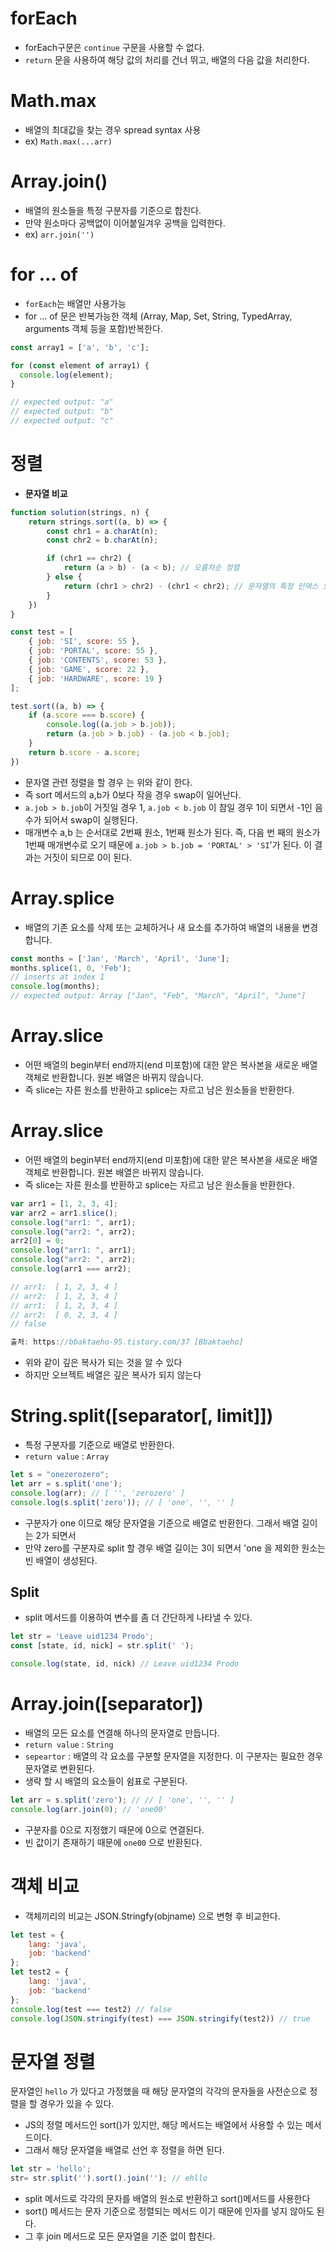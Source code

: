 # forEach

- forEach구문은 `continue` 구문을 사용할 수 없다.
- `return` 문을 사용하여 해당 값의 처리를 건너 뛰고, 배열의 다음 값을 처리한다.

# Math.max

- 배열의 최대값을 찾는 경우 spread syntax 사용
- ex) `Math.max(...arr)`

# Array.join()

- 배열의 원소들을 특정 구분자를 기준으로 합친다.
- 만약 원소마다 공백없이 이어붙일겨우 공백을 입력한다.
- ex) `arr.join('')`

# for ... of

- `forEach`는 배열만 사용가능
- for ... of 문은 반복가능한 객체 (Array, Map, Set, String, TypedArray, arguments 객체 등을 포함)반복한다.

```jsx
const array1 = ['a', 'b', 'c'];

for (const element of array1) {
  console.log(element);
}

// expected output: "a"
// expected output: "b"
// expected output: "c"
```

# 정렬

- **문자열 비교**

```jsx
function solution(strings, n) {
    return strings.sort((a, b) => {
        const chr1 = a.charAt(n);
        const chr2 = b.charAt(n);

        if (chr1 == chr2) {
            return (a > b) - (a < b); // 오름차순 정렬
        } else {
            return (chr1 > chr2) - (chr1 < chr2); // 문자열의 특정 인덱스 오름차순
        }
    })
}
```

```jsx
const test = [
    { job: 'SI', score: 55 },
    { job: 'PORTAL', score: 55 },
    { job: 'CONTENTS', score: 53 },
    { job: 'GAME', score: 22 },
    { job: 'HARDWARE', score: 19 }
];

test.sort((a, b) => {
    if (a.score === b.score) {
        console.log((a.job > b.job));
        return (a.job > b.job) - (a.job < b.job);
    }
    return b.score - a.score;
})
```

- 문자열 관련 정렬을 할 경우 는 위와 같이 한다.
- 즉 sort 메서드의 a,b가 0보다 작을 경우 swap이 일어난다.
- `a.job > b.job`이 거짓일 경우 1, `a.job < b.job` 이 참일 경우 1이 되면서 -1인 음수가 되어서 swap이 실행된다.
- 매개변수 a,b 는 순서대로 2번째 원소, 1번째 원소가 된다. 즉, 다음 번 째의 원소가 1번째 매개변수로 오기 때문에 `a.job > b.job = 'PORTAL' > 'SI`'가 된다.  이 결과는 거짓이 되므로 0이 된다.

# Array.splice

- 배열의 기존 요소를 삭제 또는 교체하거나 새 요소를 추가하여 배열의 내용을 변경합니다.

```jsx
const months = ['Jan', 'March', 'April', 'June'];
months.splice(1, 0, 'Feb');
// inserts at index 1
console.log(months);
// expected output: Array ["Jan", "Feb", "March", "April", "June"]
```

# Array.slice

- 어떤 배열의 begin부터 end까지(end 미포함)에 대한 얕은 복사본을 새로운 배열 객체로 반환합니다. 원본 배열은 바뀌지 않습니다.
- 즉 slice는 자른 원소를 반환하고 splice는 자르고 남은 원소들을 반환한다.

# Array.slice

- 어떤 배열의 begin부터 end까지(end 미포함)에 대한 얕은 복사본을 새로운 배열 객체로 반환합니다. 원본 배열은 바뀌지 않습니다.
- 즉 slice는 자른 원소를 반환하고 splice는 자르고 남은 원소들을 반환한다.

```jsx
var arr1 = [1, 2, 3, 4]; 
var arr2 = arr1.slice(); 
console.log("arr1: ", arr1); 
console.log("arr2: ", arr2); 
arr2[0] = 0; 
console.log("arr1: ", arr1); 
console.log("arr2: ", arr2); 
console.log(arr1 === arr2);

// arr1:  [ 1, 2, 3, 4 ]
// arr2:  [ 1, 2, 3, 4 ]
// arr1:  [ 1, 2, 3, 4 ]
// arr2:  [ 0, 2, 3, 4 ]
// false

출처: https://bbaktaeho-95.tistory.com/37 [Bbaktaeho]
```

- 위와 같이 깊은 복사가 되는 것을 알 수 있다
- 하지만 오브젝트 배열은 깊은 복사가 되지 않는다

# String.split([separator[, limit]])

- 특정 구분자를 기준으로 배열로 반환한다.
- `return value` : `Array`

```jsx
let s = "onezerozero";
let arr = s.split('one');
console.log(arr); // [ '', 'zerozero' ]
console.log(s.split('zero')); // [ 'one', '', '' ]
```

- 구분자가 one 이므로 해당 문자열을 기준으로 배열로 반환한다. 그래서 배열 길이는 2가 되면서
- 만약 zero를 구분자로 split 할 경우 배열 길이는 3이 되면서 'one 을 제외한 원소는 빈 배열이 생성된다.

## Split

- split 메서드를 이용하여 변수를 좀 더 간단하게 나타낼 수 있다.

```jsx
let str = 'Leave uid1234 Prodo';
const [state, id, nick] = str.split(' ');

console.log(state, id, nick) // Leave uid1234 Prodo
```

# Array.join([separator])

- 배열의 모든 요소를 연결해 하나의 문자열로 만듭니다.
- `return value` : `String`
- `sepeartor` : 배열의 각 요소를 구분할 문자열을 지정한다. 이 구분자는 필요한 경우 문자열로 변환된다.
- 생략 할 시 배열의 요소들이 쉼표로 구분된다.

```jsx
let arr = s.split('zero'); // // [ 'one', '', '' ]
console.log(arr.join(0); // 'one00'
```

- 구분자를 0으로 지정했기 때문에 0으로 연결된다.
- 빈 값이기 존재하기 때문에 `one00` 으로 반환된다.

# 객체 비교

- 객체끼리의 비교는 JSON.Stringfy(objname) 으로 변형 후 비교한다.

```jsx
let test = {
    lang: 'java',
    job: 'backend'
};
let test2 = {
    lang: 'java',
    job: 'backend'
};
console.log(test === test2) // false
console.log(JSON.stringify(test) === JSON.stringify(test2)) // true
```

# 문자열 정렬

문자열인 `hello` 가 있다고 가정했을 때  해당 문자열의 각각의 문자들을 사전순으로 정렬을 할 경우가 있을 수 있다.

- JS의 정렬 메서드인 sort()가 있지만, 해당 메서드는 배열에서 사용할 수 있는 메서드이다.
- 그래서 해당 문자열을 배열로 선언 후 정렬을 하면 된다.

```jsx
let str = 'hello';
str= str.split('').sort().join(''); // ehllo
```

- split 메서드로 각각의 문자를 배열의 원소로 반환하고 sort()메서드를 사용한다
- sort() 메서드는 문자 기준으로 정렬되는 메서드 이기 때문에 인자를 넣지 않아도 된다.
- 그 후 join 메서드로 모든 문자열을 기준 없이 합친다.